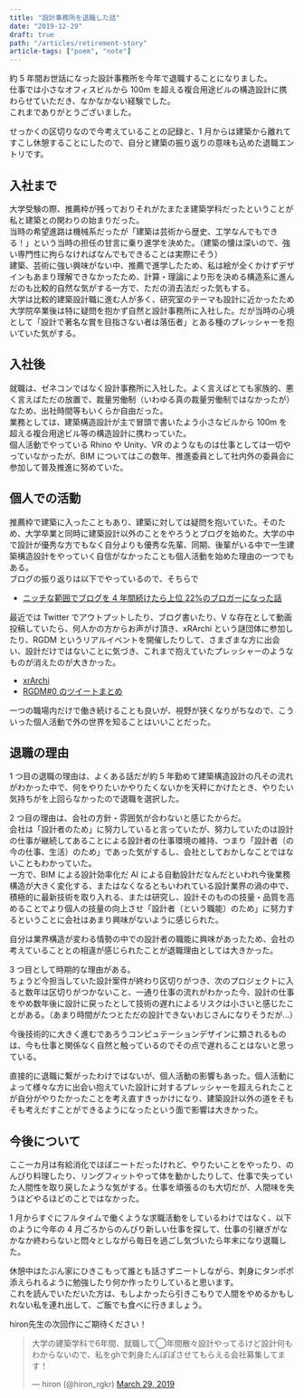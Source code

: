 ```yaml
---
title: "設計事務所を退職した話"
date: "2019-12-29"
draft: true
path: "/articles/retirement-story"
article-tags: ["poem", "note"]
---
```


約 5 年間お世話になった設計事務所を今年で退職することになりました。  
仕事では小さなオフィスビルから 100m を超える複合用途ビルの構造設計に携わらせていただき、なかなかない経験でした。  
これまでありがとうございました。

せっかくの区切りなので今考えていることの記録と、1 月からは建築から離れてすこし休憩することにしたので、自分と建築の振り返りの意味も込めた退職エントリです。

## 入社まで

大学受験の際、推薦枠が残っておりそれがたまたま建築学科だったということが私と建築との関わりの始まりだった。  
当時の希望進路は機械系だったが「建築は芸術から歴史、工学なんでもできる！」という当時の担任の甘言に乗り進学を決めた。（建築の懐は深いので、強い専門性に拘らなければなんでもできることは実際にそう）  
建築、芸術に強い興味がない中、推薦で進学したため、私は絵が全くかけずデザインもあまり理解できなかったため、計算・理論により形を決める構造系に進んだのも比較的自然な気がする一方で、ただの消去法だった気もする。  
大学は比較的建築設計職に進む人が多く、研究室のテーマも設計に近かったため大学院卒業後は特に疑問を抱かず自然と設計事務所に入社した。だが当時の心境として「設計で著名な賞を目指さない者は落伍者」とある種のプレッシャーを抱いていた気がする。

## 入社後

就職は、ゼネコンではなく設計事務所に入社した。よく言えばとても家族的、悪く言えばただの放置で、裁量労働制（いわゆる真の裁量労働制ではなかったが）なため、出社時間等もいくらか自由だった。  
業務としては、建築構造設計が主で冒頭で書いたよう小さなビルから 100m を超える複合用途ビル等の構造設計に携わっていた。  
個人活動でやっている Rhino や Unity、VR のようなものは仕事としては一切やっていなかったが、BIM についてはこの数年、推進委員として社内外の委員会に参加して普及推進に努めていた。

## 個人での活動

推薦枠で建築に入ったこともあり、建築に対しては疑問を抱いていた。そのため、大学卒業と同時に建築設計以外のことをやろうとブログを始めた。大学の中で設計が優秀な方でもなく自分よりも優秀な先輩、同期、後輩がいる中で一生建築構造設計をやっていく自信がなかったことも個人活動を始めた理由の一つでもある。  
ブログの振り返りは以下でやっているので、そちらで

- [ニッチな範囲でブログを 4 年間続けたら上位 22%のブロガーになった話](./niche-blogger)

最近では Twitter でアウトプットしたり、ブログ書いたり、V な存在として動画投稿していたら、何人かの方からお声がけ頂き、xRArchi という謎団体に参加したり、RGDM というリアルイベントを開催したりして、さまざまな方に出会い、設計だけではないことに気づき、これまで抱えていたプレッシャーのようなものが消えたのが大きかった。

- [xrArchi](https://xrarchi.org/)
- [RGDM#0 のツイートまとめ](https://togetter.com/li/1361537)

一つの職場内だけで働き続けることも良いが、視野が狭くなりがちなので、こういった個人活動で外の世界を知ることはいいことだった。

## 退職の理由

1 つ目の退職の理由は、よくある話だが約 5 年勤めて建築構造設計の凡その流れがわかった中で、何をやりたいかやりたくないかを天秤にかけたとき、やりたい気持ちがを上回らなかったので退職を選択した。

2 つ目の理由は、会社の方針・雰囲気が合わないと感じたからだ。  
会社は「設計者のため」に努力していると言っていたが、努力していたのは設計の仕事が継続してあることによる設計者の仕事環境の維持、つまり「設計者（の今の仕事、生活）のため」であった気がするし、会社としておかしなことではないこともわかっていた。  
一方で、BIM による設計効率化だ AI による自動設計だなんだといわれ今後業務構造が大きく変化する、またはなくなるともいわれている設計業界の渦の中で、積極的に最新技術を取り入れる、または研究し、設計そのものの技量・品質を高めることでより個人の技量の向上させ「設計者（という職能）のため」に努力するということに会社はあまり興味がないように感じられた。

自分は業界構造が変わる情勢の中での設計者の職能に興味があったため、会社の考えていることとの相違が感じられたことが退職理由としては大きかった。

3 つ目として時期的な理由がある。  
ちょうど今担当していた設計案件が終わり区切りがつき、次のプロジェクトに入ると数年は区切りがつかないこと、一通り仕事の流れがわかった今、設計の仕事をやめ数年後に設計に戻ったとして技術の遅れによるリスクは小さいと感じたことがある。（あまり時間がたつとただの設計できないおじさんになりそうだが…）

今後技術的に大きく進むであろうコンピュテーションデザインに類されるものは、今も仕事と関係なく自然と触っているのでその点で遅れることはないと思っている。

直接的に退職に繋がったわけではないが、個人活動の影響もあった。個人活動によって様々な方に出会い抱えていた設計に対するプレッシャーを超えられたことが自分がやりたかったことを考え直すきっかけになり、建築設計以外の道をそもそも考えだすことができるようになったという面で影響は大きかった。

## 今後について

ここ一カ月は有給消化でほぼニートだったけれど、やりたいことをやったり、のんびり料理したり、リングフィットやって体を動かしたりして、仕事で失っていた人間性を取り戻したような気がする。仕事を頑張るのも大切だが、人間味を失うほどやるほどのことではなかった。

1 月からすぐにフルタイムで働くような求職活動をしているわけではなく、以下のように今年の 4 月ごろからのんびり新しい仕事を探して、仕事の引継ぎがなかなか終わらないと悶々としながら毎日を過ごし気づいたら年末になり退職した。

休憩中はたぶん家にひきこもって誰とも話さずニートしながら、刺身にタンポポ添えられるように勉強したり何か作ったりしていると思います。  
これを読んでいただいた方は、もしよかったら引きこもりで人間をやめるかもしれない私を連れ出して、ご飯でも食べに行きましょう。

hiron先生の次回作にご期待ください！

<blockquote class="twitter-tweet"><p lang="ja" dir="ltr">大学の建築学科で6年間、就職して◯年間散々設計やってるけど設計何もわからないので、私をghで刺身たんぽぽさせてもらえる会社募集してます！</p>&mdash; hiron (@hiron_rgkr) <a href="https://twitter.com/hiron_rgkr/status/1111592673205342209?ref_src=twsrc%5Etfw">March 29, 2019</a></blockquote> <script async src="https://platform.twitter.com/widgets.js" charset="utf-8"></script>
